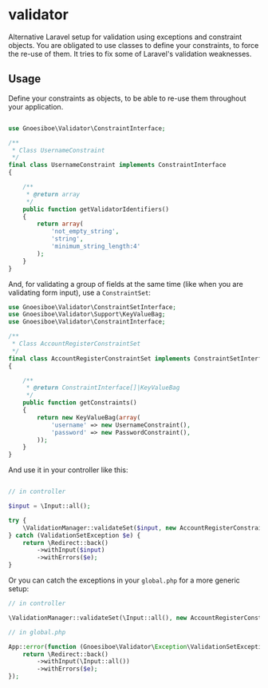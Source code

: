 # validator

Alternative Laravel setup for validation using exceptions and constraint objects. You are obligated to use 
classes to define your constraints, to force the re-use of them. It tries to fix some of Laravel's validation
weaknesses.

## Usage

Define your constraints as objects, to be able to re-use them throughout your application.

```php

use Gnoesiboe\Validator\ConstraintInterface;

/**
 * Class UsernameConstraint
 */
final class UsernameConstraint implements ConstraintInterface
{

    /**
     * @return array
     */
    public function getValidatorIdentifiers()
    {
        return array(
            'not_empty_string',
            'string',
            'minimum_string_length:4'
        );
    }
}
```

And, for validating a group of fields at the same time (like when you are validating form input), use a `ConstraintSet`:

```php
use Gnoesiboe\Validator\ConstraintSetInterface;
use Gnoesiboe\Validator\Support\KeyValueBag;
use Gnoesiboe\Validator\ConstraintInterface;

/**
 * Class AccountRegisterConstraintSet
 */
final class AccountRegisterConstraintSet implements ConstraintSetInterface
{

    /**
     * @return ConstraintInterface[]|KeyValueBag
     */
    public function getConstraints()
    {
        return new KeyValueBag(array(
            'username' => new UsernameConstraint(),
            'password' => new PasswordConstraint(),
        ));
    }
}
```

And use it in your controller like this:

```php

// in controller

$input = \Input::all();

try {
    \ValidationManager::validateSet($input, new AccountRegisterConstraintSet());
} catch (ValidationSetException $e) {
    return \Redirect::back()
        ->withInput($input)
        ->withErrors($e);
}
```

Or you can catch the exceptions in your `global.php` for a more generic setup:

```php
// in controller

\ValidationManager::validateSet(\Input::all(), new AccountRegisterConstraintSet());
```

```php
// in global.php

App::error(function (Gnoesiboe\Validator\Exception\ValidationSetException $exception) {
    return \Redirect::back()
        ->withInput(\Input::all())
        ->withErrors($e);
});
```
    
